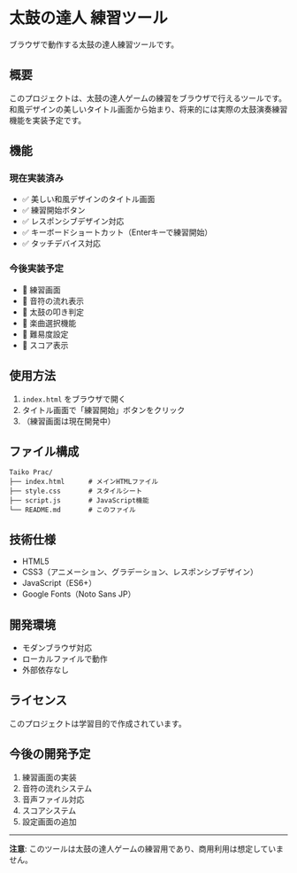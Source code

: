 # 太鼓の達人 練習ツール

ブラウザで動作する太鼓の達人練習ツールです。

## 概要

このプロジェクトは、太鼓の達人ゲームの練習をブラウザで行えるツールです。和風デザインの美しいタイトル画面から始まり、将来的には実際の太鼓演奏練習機能を実装予定です。

## 機能

### 現在実装済み
- ✅ 美しい和風デザインのタイトル画面
- ✅ 練習開始ボタン
- ✅ レスポンシブデザイン対応
- ✅ キーボードショートカット（Enterキーで練習開始）
- ✅ タッチデバイス対応

### 今後実装予定
- 🔄 練習画面
- 🔄 音符の流れ表示
- 🔄 太鼓の叩き判定
- 🔄 楽曲選択機能
- 🔄 難易度設定
- 🔄 スコア表示

## 使用方法

1. `index.html` をブラウザで開く
2. タイトル画面で「練習開始」ボタンをクリック
3. （練習画面は現在開発中）

## ファイル構成

```
Taiko Prac/
├── index.html      # メインHTMLファイル
├── style.css       # スタイルシート
├── script.js       # JavaScript機能
└── README.md       # このファイル
```

## 技術仕様

- HTML5
- CSS3（アニメーション、グラデーション、レスポンシブデザイン）
- JavaScript（ES6+）
- Google Fonts（Noto Sans JP）

## 開発環境

- モダンブラウザ対応
- ローカルファイルで動作
- 外部依存なし

## ライセンス

このプロジェクトは学習目的で作成されています。

## 今後の開発予定

1. 練習画面の実装
2. 音符の流れシステム
3. 音声ファイル対応
4. スコアシステム
5. 設定画面の追加

---

**注意**: このツールは太鼓の達人ゲームの練習用であり、商用利用は想定していません。 